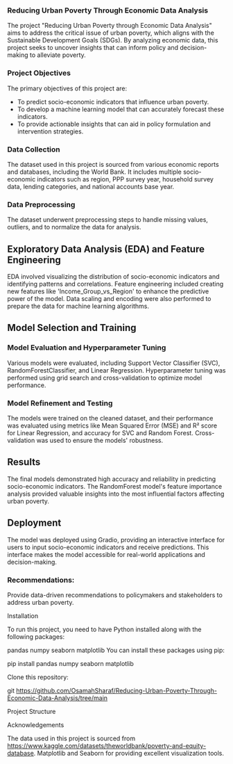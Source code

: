 ### Reducing Urban Poverty Through Economic Data Analysis

The project "Reducing Urban Poverty through Economic Data Analysis" aims to address the critical issue of urban poverty, which aligns with the Sustainable Development Goals (SDGs). By analyzing economic data, this project seeks to uncover insights that can inform policy and decision-making to alleviate poverty.

### Project Objectives
The primary objectives of this project are:
- To predict socio-economic indicators that influence urban poverty.
- To develop a machine learning model that can accurately forecast these indicators.
- To provide actionable insights that can aid in policy formulation and intervention strategies.

### Data Collection

The dataset used in this project is sourced from various economic reports and databases, including the World Bank. It includes multiple socio-economic indicators such as region, PPP survey year, household survey data, lending categories, and national accounts base year.
### Data Preprocessing

The dataset underwent preprocessing steps to handle missing values, outliers, and to normalize the data for analysis.

## Exploratory Data Analysis (EDA) and Feature Engineering

EDA involved visualizing the distribution of socio-economic indicators and identifying patterns and correlations. Feature engineering included creating new features like 'Income_Group_vs_Region' to enhance the predictive power of the model. Data scaling and encoding were also performed to prepare the data for machine learning algorithms.

## Model Selection and Training

### Model Evaluation and Hyperparameter Tuning

Various models were evaluated, including Support Vector Classifier (SVC), RandomForestClassifier, and Linear Regression. Hyperparameter tuning was performed using grid search and cross-validation to optimize model performance.

### Model Refinement and Testing

The models were trained on the cleaned dataset, and their performance was evaluated using metrics like Mean Squared Error (MSE) and R² score for Linear Regression, and accuracy for SVC and Random Forest. Cross-validation was used to ensure the models' robustness.

## Results

The final models demonstrated high accuracy and reliability in predicting socio-economic indicators. The RandomForest model's feature importance analysis provided valuable insights into the most influential factors affecting urban poverty.

## Deployment

The model was deployed using Gradio, providing an interactive interface for users to input socio-economic indicators and receive predictions. This interface makes the model accessible for real-world applications and decision-making.

### Recommendations:

Provide data-driven recommendations to policymakers and stakeholders to address urban poverty.

Installation

To run this project, you need to have Python installed along with the following packages:

pandas
numpy
seaborn
matplotlib
You can install these packages using pip:

pip install pandas numpy seaborn matplotlib

Clone this repository:

git https://github.com/OsamahSharaf/Reducing-Urban-Poverty-Through-Economic-Data-Analysis/tree/main

Project Structure

Acknowledgements

The data used in this project is sourced from https://www.kaggle.com/datasets/theworldbank/poverty-and-equity-database.
Matplotlib and Seaborn for providing excellent visualization tools.
